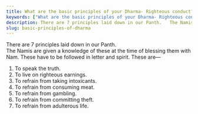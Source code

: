 ```yaml
---
title: What are the basic principles of your Dharma- Righteous conduct?
keywords: ["What are the basic principles of your Dharma- Righteous conduct?",Sahib Bandgi books,]
description: There are 7 principles laid down in our Panth.   The Namis are given a knowledge of these at the time of blessing them with Nam. These have to be followed
slug: basic-principles-of-dharma
---
```


 There are 7 principles laid down in our Panth.  
The Namis are given a knowledge of these at the time of blessing them with Nam. These have to be followed in letter and spirit. These are—  
  
1. To speak the truth.  
2. To live on righteous earnings.  
3. To refrain from taking intoxicants.  
4. To refrain from consuming meat.  
5. To refrain from gambling.  
6. To refrain from committing theft.  
7. To refrain from adulterous life.  



  